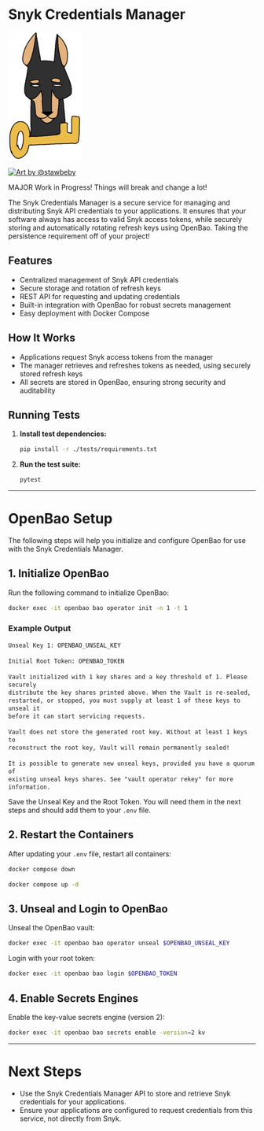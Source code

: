 # Snyk Credentials Manager

![image](./docs/images/logo-half.png)

[![Art by @stawbeby](https://img.shields.io/badge/Art%20by-%40stawbeby-indigo?style=for-the-badge&logo=instagram)](https://www.instagram.com/stawbeby/profilecard)

MAJOR Work in Progress! Things will break and change a lot!

The Snyk Credentials Manager is a secure service for managing and distributing Snyk API credentials to your applications. It ensures that your software always has access to valid Snyk access tokens, while securely storing and automatically rotating refresh keys using OpenBao. Taking the persistence requirement off of your project!

## Features
- Centralized management of Snyk API credentials
- Secure storage and rotation of refresh keys
- REST API for requesting and updating credentials
- Built-in integration with OpenBao for robust secrets management
- Easy deployment with Docker Compose

## How It Works
- Applications request Snyk access tokens from the manager
- The manager retrieves and refreshes tokens as needed, using securely stored refresh keys
- All secrets are stored in OpenBao, ensuring strong security and auditability

## Running Tests

1. **Install test dependencies:**
   ```bash
   pip install -r ./tests/requirements.txt
   ```

2. **Run the test suite:**
   ```bash
   pytest
   ```

---

# OpenBao Setup

The following steps will help you initialize and configure OpenBao for use with the Snyk Credentials Manager.

## 1. Initialize OpenBao
Run the following command to initialize OpenBao:
```bash
docker exec -it openbao bao operator init -n 1 -t 1
```

### Example Output
```
Unseal Key 1: OPENBAO_UNSEAL_KEY

Initial Root Token: OPENBAO_TOKEN

Vault initialized with 1 key shares and a key threshold of 1. Please securely
distribute the key shares printed above. When the Vault is re-sealed,
restarted, or stopped, you must supply at least 1 of these keys to unseal it
before it can start servicing requests.

Vault does not store the generated root key. Without at least 1 keys to
reconstruct the root key, Vault will remain permanently sealed!

It is possible to generate new unseal keys, provided you have a quorum of
existing unseal keys shares. See "vault operator rekey" for more information.
```

Save the Unseal Key and the Root Token. You will need them in the next steps and should add them to your `.env` file.

## 2. Restart the Containers
After updating your `.env` file, restart all containers:

```bash
docker compose down
```
```bash
docker compose up -d
```

## 3. Unseal and Login to OpenBao
Unseal the OpenBao vault:
```bash
docker exec -it openbao bao operator unseal $OPENBAO_UNSEAL_KEY
```

Login with your root token:
```bash
docker exec -it openbao bao login $OPENBAO_TOKEN
```

## 4. Enable Secrets Engines
Enable the key-value secrets engine (version 2):
```bash
docker exec -it openbao bao secrets enable -version=2 kv
```

---

# Next Steps
- Use the Snyk Credentials Manager API to store and retrieve Snyk credentials for your applications.
- Ensure your applications are configured to request credentials from this service, not directly from Snyk.